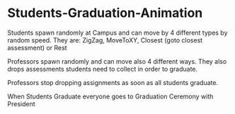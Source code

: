 # Students-Graduation-Animation

Students spawn randomly at Campus and can move by 4 different types by random speed. They are: ZigZag, MoveToXY, Closest (goto closest assessment) or Rest

Professors spawn randomly and can move also 4 different ways. They also drops assessments students need to collect in order to graduate.

Professors stop dropping assignments as soon as all students graduate.

When Students Graduate everyone goes to Graduation Ceremony with President
